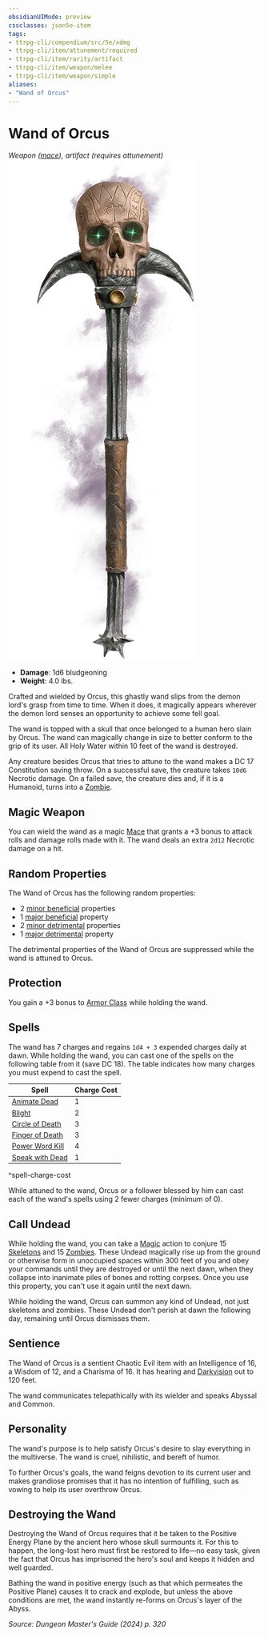 ```yaml
---
obsidianUIMode: preview
cssclasses: json5e-item
tags:
- ttrpg-cli/compendium/src/5e/xdmg
- ttrpg-cli/item/attunement/required
- ttrpg-cli/item/rarity/artifact
- ttrpg-cli/item/weapon/melee
- ttrpg-cli/item/weapon/simple
aliases: 
- "Wand of Orcus"
---
```

# Wand of Orcus
*Weapon ([mace](Misc%20Files/CLI/compendium/items/mace-xphb.md)), artifact (requires attunement)*  
![](Misc%20Files/CLI/compendium/items/img/wand-of-orcus.webp#right)

- **Damage**: 1d6 bludgeoning
- **Weight**: 4.0 lbs.

Crafted and wielded by Orcus, this ghastly wand slips from the demon lord's grasp from time to time. When it does, it magically appears wherever the demon lord senses an opportunity to achieve some fell goal.

The wand is topped with a skull that once belonged to a human hero slain by Orcus. The wand can magically change in size to better conform to the grip of its user. All Holy Water within 10 feet of the wand is destroyed.

Any creature besides Orcus that tries to attune to the wand makes a DC 17 Constitution saving throw. On a successful save, the creature takes `10d6` Necrotic damage. On a failed save, the creature dies and, if it is a Humanoid, turns into a [Zombie](Misc%20Files/CLI/compendium/bestiary/undead/zombie-xmm.md).

## Magic Weapon

You can wield the wand as a magic [Mace](Misc%20Files/CLI/compendium/items/mace-xphb.md) that grants a +3 bonus to attack rolls and damage rolls made with it. The wand deals an extra `2d12` Necrotic damage on a hit.

## Random Properties

The Wand of Orcus has the following random properties:

- 2 [minor beneficial](Misc%20Files/CLI/compendium/tables/artifact-properties-minor-beneficial-properties-xdmg.md) properties  
- 1 [major beneficial](Misc%20Files/CLI/compendium/tables/artifact-properties-major-beneficial-properties-xdmg.md) property  
- 2 [minor detrimental](Misc%20Files/CLI/compendium/tables/artifact-properties-minor-detrimental-properties-xdmg.md) properties  
- 1 [major detrimental](Misc%20Files/CLI/compendium/tables/artifact-properties-major-detrimental-properties-xdmg.md) property  

The detrimental properties of the Wand of Orcus are suppressed while the wand is attuned to Orcus.

## Protection

You gain a +3 bonus to [Armor Class](Misc%20Files/CLI/rules/variant-rules/armor-class-xphb.md) while holding the wand.

## Spells

The wand has 7 charges and regains `1d4 + 3` expended charges daily at dawn. While holding the wand, you can cast one of the spells on the following table from it (save DC 18). The table indicates how many charges you must expend to cast the spell.

| Spell | Charge Cost |
|-------|-------------|
| [Animate Dead](Misc%20Files/CLI/compendium/spells/animate-dead-xphb.md) | 1 |
| [Blight](Misc%20Files/CLI/compendium/spells/blight-xphb.md) | 2 |
| [Circle of Death](Misc%20Files/CLI/compendium/spells/circle-of-death-xphb.md) | 3 |
| [Finger of Death](Misc%20Files/CLI/compendium/spells/finger-of-death-xphb.md) | 3 |
| [Power Word Kill](Misc%20Files/CLI/compendium/spells/power-word-kill-xphb.md) | 4 |
| [Speak with Dead](Misc%20Files/CLI/compendium/spells/speak-with-dead-xphb.md) | 1 |
^spell-charge-cost

While attuned to the wand, Orcus or a follower blessed by him can cast each of the wand's spells using 2 fewer charges (minimum of 0).

## Call Undead

While holding the wand, you can take a [Magic](Misc%20Files/CLI/rules/actions.md#Magic) action to conjure 15 [Skeletons](Misc%20Files/CLI/compendium/bestiary/undead/skeleton-xmm.md) and 15 [Zombies](Misc%20Files/CLI/compendium/bestiary/undead/zombie-xmm.md). These Undead magically rise up from the ground or otherwise form in unoccupied spaces within 300 feet of you and obey your commands until they are destroyed or until the next dawn, when they collapse into inanimate piles of bones and rotting corpses. Once you use this property, you can't use it again until the next dawn.

While holding the wand, Orcus can summon any kind of Undead, not just skeletons and zombies. These Undead don't perish at dawn the following day, remaining until Orcus dismisses them.

## Sentience

The Wand of Orcus is a sentient Chaotic Evil item with an Intelligence of 16, a Wisdom of 12, and a Charisma of 16. It has hearing and [Darkvision](Misc%20Files/CLI/rules/senses.md#Darkvision) out to 120 feet.

The wand communicates telepathically with its wielder and speaks Abyssal and Common.

## Personality

The wand's purpose is to help satisfy Orcus's desire to slay everything in the multiverse. The wand is cruel, nihilistic, and bereft of humor.

To further Orcus's goals, the wand feigns devotion to its current user and makes grandiose promises that it has no intention of fulfilling, such as vowing to help its user overthrow Orcus.

## Destroying the Wand

Destroying the Wand of Orcus requires that it be taken to the Positive Energy Plane by the ancient hero whose skull surmounts it. For this to happen, the long-lost hero must first be restored to life—no easy task, given the fact that Orcus has imprisoned the hero's soul and keeps it hidden and well guarded.

Bathing the wand in positive energy (such as that which permeates the Positive Plane) causes it to crack and explode, but unless the above conditions are met, the wand instantly re-forms on Orcus's layer of the Abyss.

*Source: Dungeon Master's Guide (2024) p. 320*